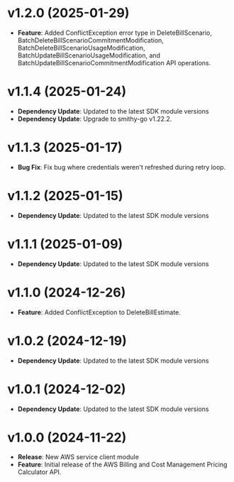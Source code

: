 # v1.2.0 (2025-01-29)

* **Feature**: Added ConflictException error type in DeleteBillScenario, BatchDeleteBillScenarioCommitmentModification, BatchDeleteBillScenarioUsageModification, BatchUpdateBillScenarioUsageModification, and BatchUpdateBillScenarioCommitmentModification API operations.

# v1.1.4 (2025-01-24)

* **Dependency Update**: Updated to the latest SDK module versions
* **Dependency Update**: Upgrade to smithy-go v1.22.2.

# v1.1.3 (2025-01-17)

* **Bug Fix**: Fix bug where credentials weren't refreshed during retry loop.

# v1.1.2 (2025-01-15)

* **Dependency Update**: Updated to the latest SDK module versions

# v1.1.1 (2025-01-09)

* **Dependency Update**: Updated to the latest SDK module versions

# v1.1.0 (2024-12-26)

* **Feature**: Added ConflictException to DeleteBillEstimate.

# v1.0.2 (2024-12-19)

* **Dependency Update**: Updated to the latest SDK module versions

# v1.0.1 (2024-12-02)

* **Dependency Update**: Updated to the latest SDK module versions

# v1.0.0 (2024-11-22)

* **Release**: New AWS service client module
* **Feature**: Initial release of the AWS Billing and Cost Management Pricing Calculator API.

